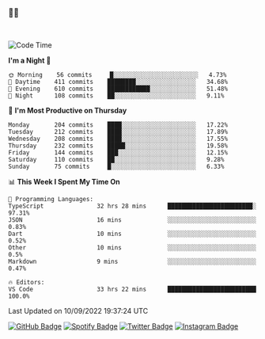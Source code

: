 ### 🤙🍺

<!-- <a href="https://github-readme-stats.vercel.app/api?username=hzak2xx&count_private=true&show_icons=true&theme=dracula">
  <img align="center" src="https://github-readme-stats.vercel.app/api?username=hzak2xx&count_private=true&show_icons=true&theme=dracula" />
</a>
</br> -->
</br>

<!--START_SECTION:waka-->
![Code Time](http://img.shields.io/badge/Code%20Time-1%2C830%20hrs%2043%20mins-blue)

**I'm a Night 🦉** 

```text
🌞 Morning    56 commits     █░░░░░░░░░░░░░░░░░░░░░░░░   4.73% 
🌆 Daytime    411 commits    ████████░░░░░░░░░░░░░░░░░   34.68% 
🌃 Evening    610 commits    ████████████░░░░░░░░░░░░░   51.48% 
🌙 Night      108 commits    ██░░░░░░░░░░░░░░░░░░░░░░░   9.11%

```
📅 **I'm Most Productive on Thursday** 

```text
Monday       204 commits    ████░░░░░░░░░░░░░░░░░░░░░   17.22% 
Tuesday      212 commits    ████░░░░░░░░░░░░░░░░░░░░░   17.89% 
Wednesday    208 commits    ████░░░░░░░░░░░░░░░░░░░░░   17.55% 
Thursday     232 commits    █████░░░░░░░░░░░░░░░░░░░░   19.58% 
Friday       144 commits    ███░░░░░░░░░░░░░░░░░░░░░░   12.15% 
Saturday     110 commits    ██░░░░░░░░░░░░░░░░░░░░░░░   9.28% 
Sunday       75 commits     █░░░░░░░░░░░░░░░░░░░░░░░░   6.33%

```


📊 **This Week I Spent My Time On** 

```text
💬 Programming Languages: 
TypeScript               32 hrs 28 mins      ████████████████████████░   97.31% 
JSON                     16 mins             ░░░░░░░░░░░░░░░░░░░░░░░░░   0.83% 
Dart                     10 mins             ░░░░░░░░░░░░░░░░░░░░░░░░░   0.52% 
Other                    10 mins             ░░░░░░░░░░░░░░░░░░░░░░░░░   0.5% 
Markdown                 9 mins              ░░░░░░░░░░░░░░░░░░░░░░░░░   0.47%

🔥 Editors: 
VS Code                  33 hrs 22 mins      █████████████████████████   100.0%

```


 Last Updated on 10/09/2022 19:37:24 UTC
<!--END_SECTION:waka-->

[![GitHub Badge](https://img.shields.io/badge/GitHub-100000?style=for-the-badge&logo=github&logoColor=white)](https://github.com/hzak2xx)
[![Spotify Badge](https://img.shields.io/badge/Spotify-1ED760?&style=for-the-badge&logo=spotify&logoColor=white)](https://open.spotify.com/user/uf90s6sbbh75a1mt44clkhkvf)
[![Twitter Badge](https://img.shields.io/badge/Twitter-1DA1F2?style=for-the-badge&logo=twitter&logoColor=white)](https://twitter.com/hzak2xx)
[![Instagram Badge](https://img.shields.io/badge/Instagram-E4405F?style=for-the-badge&logo=instagram&logoColor=white)](https://www.instagram.com/hzak2xx/)
